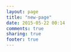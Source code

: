 ```yaml
---
layout: page
title: "new-page"
date: 2015-05-22 00:14
comments: true
sharing: true
footer: true
---
```

